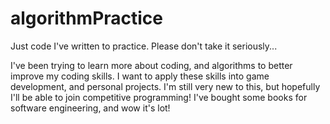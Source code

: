 # algorithmPractice
Just code I've written to practice. Please don't take it seriously...

I've been trying to learn more about coding, and algorithms to better improve my coding skills.
I want to apply these skills into game development, and personal projects.
I'm still very new to this, but hopefully I'll be able to join competitive programming!
I've bought some books for software engineering, and wow it's lot!
